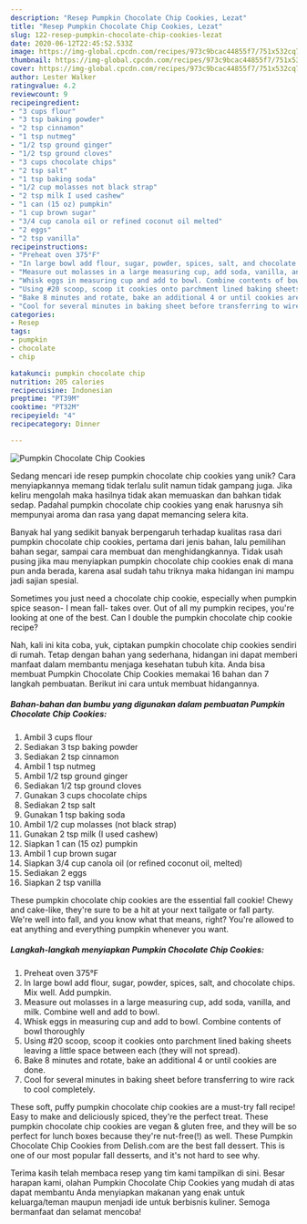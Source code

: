 ```yaml
---
description: "Resep Pumpkin Chocolate Chip Cookies, Lezat"
title: "Resep Pumpkin Chocolate Chip Cookies, Lezat"
slug: 122-resep-pumpkin-chocolate-chip-cookies-lezat
date: 2020-06-12T22:45:52.533Z
image: https://img-global.cpcdn.com/recipes/973c9bcac44855f7/751x532cq70/pumpkin-chocolate-chip-cookies-recipe-main-photo.jpg
thumbnail: https://img-global.cpcdn.com/recipes/973c9bcac44855f7/751x532cq70/pumpkin-chocolate-chip-cookies-recipe-main-photo.jpg
cover: https://img-global.cpcdn.com/recipes/973c9bcac44855f7/751x532cq70/pumpkin-chocolate-chip-cookies-recipe-main-photo.jpg
author: Lester Walker
ratingvalue: 4.2
reviewcount: 9
recipeingredient:
- "3 cups flour"
- "3 tsp baking powder"
- "2 tsp cinnamon"
- "1 tsp nutmeg"
- "1/2 tsp ground ginger"
- "1/2 tsp ground cloves"
- "3 cups chocolate chips"
- "2 tsp salt"
- "1 tsp baking soda"
- "1/2 cup molasses not black strap"
- "2 tsp milk I used cashew"
- "1 can (15 oz) pumpkin"
- "1 cup brown sugar"
- "3/4 cup canola oil or refined coconut oil melted"
- "2 eggs"
- "2 tsp vanilla"
recipeinstructions:
- "Preheat oven 375°F"
- "In large bowl add flour, sugar, powder, spices, salt, and chocolate chips. Mix well. Add pumpkin."
- "Measure out molasses in a large measuring cup, add soda, vanilla, and milk. Combine well and add to bowl."
- "Whisk eggs in measuring cup and add to bowl. Combine contents of bowl thoroughly"
- "Using #20 scoop, scoop it cookies onto parchment lined baking sheets leaving a little space between each (they will not spread)."
- "Bake 8 minutes and rotate, bake an additional 4 or until cookies are done."
- "Cool for several minutes in baking sheet before transferring to wire rack to cool completely."
categories:
- Resep
tags:
- pumpkin
- chocolate
- chip

katakunci: pumpkin chocolate chip 
nutrition: 205 calories
recipecuisine: Indonesian
preptime: "PT39M"
cooktime: "PT32M"
recipeyield: "4"
recipecategory: Dinner

---
```



![Pumpkin Chocolate Chip Cookies](https://img-global.cpcdn.com/recipes/973c9bcac44855f7/751x532cq70/pumpkin-chocolate-chip-cookies-recipe-main-photo.jpg)

Sedang mencari ide resep pumpkin chocolate chip cookies yang unik? Cara menyiapkannya memang tidak terlalu sulit namun tidak gampang juga. Jika keliru mengolah maka hasilnya tidak akan memuaskan dan bahkan tidak sedap. Padahal pumpkin chocolate chip cookies yang enak harusnya sih mempunyai aroma dan rasa yang dapat memancing selera kita.

Banyak hal yang sedikit banyak berpengaruh terhadap kualitas rasa dari pumpkin chocolate chip cookies, pertama dari jenis bahan, lalu pemilihan bahan segar, sampai cara membuat dan menghidangkannya. Tidak usah pusing jika mau menyiapkan pumpkin chocolate chip cookies enak di mana pun anda berada, karena asal sudah tahu triknya maka hidangan ini mampu jadi sajian spesial.

Sometimes you just need a chocolate chip cookie, especially when pumpkin spice season- I mean fall- takes over. Out of all my pumpkin recipes, you&#39;re looking at one of the best. Can I double the pumpkin chocolate chip cookie recipe?


Nah, kali ini kita coba, yuk, ciptakan pumpkin chocolate chip cookies sendiri di rumah. Tetap dengan bahan yang sederhana, hidangan ini dapat memberi manfaat dalam membantu menjaga kesehatan tubuh kita. Anda bisa membuat Pumpkin Chocolate Chip Cookies memakai 16 bahan dan 7 langkah pembuatan. Berikut ini cara untuk membuat hidangannya.

<!--inarticleads1-->

##### Bahan-bahan dan bumbu yang digunakan dalam pembuatan Pumpkin Chocolate Chip Cookies:

1. Ambil 3 cups flour
1. Sediakan 3 tsp baking powder
1. Sediakan 2 tsp cinnamon
1. Ambil 1 tsp nutmeg
1. Ambil 1/2 tsp ground ginger
1. Sediakan 1/2 tsp ground cloves
1. Gunakan 3 cups chocolate chips
1. Sediakan 2 tsp salt
1. Gunakan 1 tsp baking soda
1. Ambil 1/2 cup molasses (not black strap)
1. Gunakan 2 tsp milk (I used cashew)
1. Siapkan 1 can (15 oz) pumpkin
1. Ambil 1 cup brown sugar
1. Siapkan 3/4 cup canola oil (or refined coconut oil, melted)
1. Sediakan 2 eggs
1. Siapkan 2 tsp vanilla


These pumpkin chocolate chip cookies are the essential fall cookie! Chewy and cake-like, they&#39;re sure to be a hit at your next tailgate or fall party. We&#39;re well into fall, and you know what that means, right? You&#39;re allowed to eat anything and everything pumpkin whenever you want. 

<!--inarticleads2-->

##### Langkah-langkah menyiapkan Pumpkin Chocolate Chip Cookies:

1. Preheat oven 375°F
1. In large bowl add flour, sugar, powder, spices, salt, and chocolate chips. Mix well. Add pumpkin.
1. Measure out molasses in a large measuring cup, add soda, vanilla, and milk. Combine well and add to bowl.
1. Whisk eggs in measuring cup and add to bowl. Combine contents of bowl thoroughly
1. Using #20 scoop, scoop it cookies onto parchment lined baking sheets leaving a little space between each (they will not spread).
1. Bake 8 minutes and rotate, bake an additional 4 or until cookies are done.
1. Cool for several minutes in baking sheet before transferring to wire rack to cool completely.


These soft, puffy pumpkin chocolate chip cookies are a must-try fall recipe! Easy to make and deliciously spiced, they&#39;re the perfect treat. These pumpkin chocolate chip cookies are vegan &amp; gluten free, and they will be so perfect for lunch boxes because they&#39;re nut-free(!) as well. These Pumpkin Chocolate Chip Cookies from Delish.com are the best fall dessert. This is one of our most popular fall desserts, and it&#39;s not hard to see why. 

Terima kasih telah membaca resep yang tim kami tampilkan di sini. Besar harapan kami, olahan Pumpkin Chocolate Chip Cookies yang mudah di atas dapat membantu Anda menyiapkan makanan yang enak untuk keluarga/teman maupun menjadi ide untuk berbisnis kuliner. Semoga bermanfaat dan selamat mencoba!
